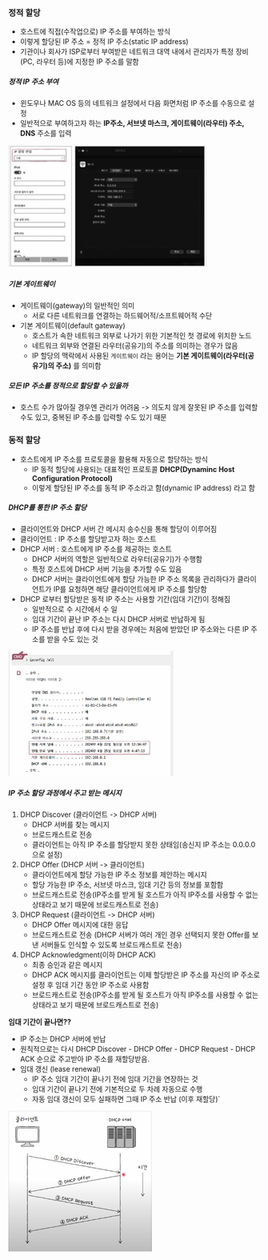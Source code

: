 ### 정적 할당
- 호스트에 직접(수작업으로) IP 주소를 부여하는 방식
- 이렇게 할당된 IP 주소 = 정적 IP 주소(static IP address)
- 기관이나 회사가 ISP로부터 부여받은 네트워크 대역 내에서 관리자가 특정 장비(PC, 라우터 등)에 지정한 IP 주소를 말함

##### 정적 IP 주소 부여
- 윈도우나 MAC OS 등의 네트워크 설정에서 다음 화면처럼 IP 주소를 수동으로 설정
- 일반적으로 부여하고자 하는 **IP주소, 서브넷 마스크, 게이트웨이(라우터) 주소, DNS** 주소를 입력

![](../../README_resources/Pasted%20image%2020251006191833.png)

##### 기본 게이트웨이
- 게이트웨이(gateway)의 일반적인 의미
	- 서로 다른 네트워크를 연결하는 하드웨어적/소프트웨어적 수단
- 기본 게이트웨이(default gateway)
	- 호스트가 속한 네트워크 외부로 나가기 위한 기본적인 첫 경로에 위치한 노드
	- 네트워크 외부와 연결된 라우터(공유기)의 주소를 의미하는 경우가 많음
	- IP 할당의 맥락에서 사용된 `게이트웨이` 라는 용어는 **기본 게이트웨이(라우터(공유기)의 주소)** 를 의미함

##### 모든 IP 주소를 정적으로 할당할 수 있을까
- 호스트 수가 많아질 경우엔 관리가 어려움
	-> 의도치 않게 잘못된 IP 주소를 입력할 수도 있고, 중복된 IP 주소를 입력할 수도 있기 때문

### 동적 할당
- 호스트에게 IP 주소를 프로토콜을 활용해 자동으로 할당하는 방식
	- IP 동적 할당에 사용되는 대표적인 프로토콜 **DHCP(Dynaminc Host Configuration Protocol)**
	-  이렇게 할당된 IP 주소를 동적 IP 주소라고 함(dynamic IP address) 라고 함

##### DHCP를 통한 IP 주소 할당
- 클라이언트와 DHCP 서버 간 메시지 송수신을 통해 할당이 이루어짐
- 클라이언트 : IP 주소를 할당받고자 하는 호스트
- DHCP 서버 : 호스트에게 IP 주소를 제공하는 호스트
	- DHCP 서버의 역할은 일반적으로 라우터(공유기)가 수행함
	- 특정 호스트에 DHCP 서버 기능을 추가할 수도 있음
	- DHCP 서버는 클라이언트에게 할당 가능한 IP 주소 목록을 관리하다가 클라이언트가 IP를 요청하면 해당 클라이언트에게 IP 주소를 할당함
- DHCP 로부터 할당받은 동적 IP 주소는 사용할 기간(임대 기간)이 정해짐
	- 일반적으로 수 시간에서 수 일
	- 임대 기간이 끝난 IP 주소는 다시 DHCP 서버로 반납하게 됨
	- IP 주소를 반납 후에 다시 받을 경우에는 처음에 받았던 IP 주소와는 다른 IP 주소를 받을 수도 있는 것

![](../../README_resources/Pasted%20image%2020251006193436.png)

##### IP 주소 할당 과정에서 주고 받는 메시지
1. DHCP Discover (클라이언트 -> DHCP 서버)
	- DHCP 서버를 찾는 메시지
	- 브로드캐스트로 전송
	- 클라이언트는 아직 IP 주소를 할당받지 못한 상태임(송신지 IP 주소는 0.0.0.0으로 설정)
2. DHCP Offer (DHCP 서버 -> 클라이언트)
	- 클라이언트에게 할당 가능한 IP 주소 정보를 제안하는 메시지
	- 할당 가능한 IP 주소, 서브넷 마스크, 임대 기간 등의 정보를 포함함
	- 브로드캐스트로 전송(IP주소를 받게 될 호스트가 아직 IP주소를 사용할 수 없는 상태라고 보기 때문에 브로드캐스트로 전송)
3. DHCP Request (클라이언트 -> DHCP 서버)
	- DHCP Offer 메시지에 대한 응답
	- 브로드캐스트로 전송 (DHCP 서버가 여러 개인 경우 선택되지 못한 Offer를 보낸 서버들도 인식할 수 있도록 브로드캐스트로 전송)
4. DHCP Acknowledgment(이하 DHCP ACK)
	- 최종 승인과 같은 메시지
	- DHCP ACK 메시지를 클라이언트는 이제 할당받은 IP 주소를 자신의 IP 주소로 설정 후 임대 기간 동안 IP 주소로 사용함
	- 브로드캐스트로 전송(IP주소를 받게 될 호스트가 아직 IP주소를 사용할 수 없는 상태라고 보기 때문에 브로드캐스트로 전송)

**임대 기간이 끝나면??**
- IP 주소는 DHCP 서버에 반납
- 원칙적으로는 다시 DHCP Discover - DHCP Offer - DHCP Request - DHCP ACK 순으로 주고받아 IP 주소를 재할당받음.
- 임대 갱신 (lease renewal)
	- IP 주소 임대 기간이 끝나기 전에 임대 기간을 연장하는 것
	- 임대 기간이 끝나기 전에 기본적으로 두 차례 자동으로 수행
	- 자동 임대 갱신이 모두 실패하면 그때 IP 주소 반납 (이후 재할당)`

![](../../README_resources/Pasted%20image%2020251006193707.png)

